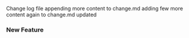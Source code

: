  Change log file 
 appending more content to change.md
 adding few more content again to change.md
 updated
### New Feature 
